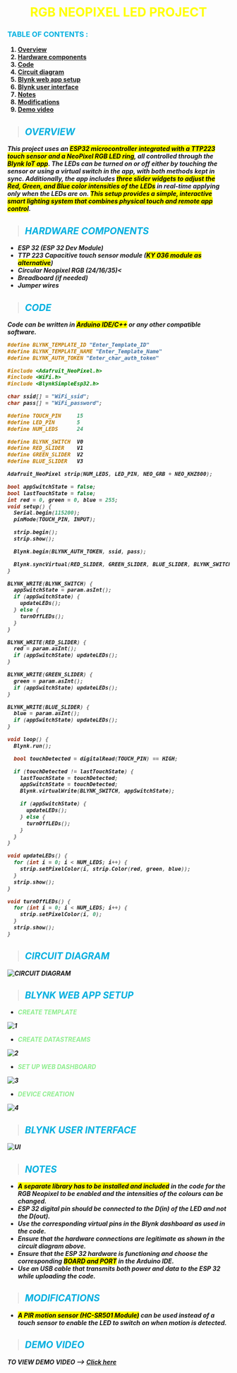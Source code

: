 # <center><b><font color="yellow">RGB NEOPIXEL LED PROJECT</font>

### **<font color="lighblue">TABLE OF CONTENTS :</font>**
<ol>
<li><a href="#overview">Overview</a></li>
<li><a href="#hardware-components">Hardware components</a></li>
<li><a href="#code">Code</a></li>
<li><a href="#circuit-diagram">Circuit diagram</a></li>
<li><a href="#blynk-web-app-setup">Blynk web app setup</a></li>
<li><a href="#blynk-user-interface">Blynk user interface</a></li>
<li><a href="#notes">Notes</a></li>
<li><a href="#modifications">Modifications</a></li>
<li><a href="#demo-video">Demo video</a></li>
</ol>

> ## <b><i><font color="lighblue">OVERVIEW</font>

**This project uses an <mark>ESP32 microcontroller integrated with a TTP223 touch sensor and a NeoPixel RGB LED ring</mark>, all controlled through the <mark>Blynk IoT app</mark>. The LEDs can be turned on or off either by touching the sensor or using a virtual switch in the app, with both methods kept in sync. Additionally, the app includes <mark>three slider widgets to adjust the Red, Green, and Blue color intensities of the LEDs</mark> in real-time applying only when the LEDs are on. <mark>This setup provides a simple, interactive smart lighting system that combines physical touch and remote app control</mark>.**

> ## <b><i><font color="lighblue">HARDWARE COMPONENTS</font>
<ul>
<li><b>ESP 32 (ESP 32 Dev Module)</b></li>
<li><b>TTP 223 Capacitive touch sensor module (<mark>KY 036 module as alternative</mark>)</b></li>
<li><b>Circular Neopixel RGB (24/16/35)<</b></li>
<li><b>Breadboard (if needed)</b></li>
<li><b>Jumper wires</b></li>
</ul>

> ## <b><i><font color="lighblue">CODE</font>

**Code can be written in <mark>Arduino IDE/C++</mark> or any other compatible software.**

```cpp
#define BLYNK_TEMPLATE_ID "Enter_Template_ID"
#define BLYNK_TEMPLATE_NAME "Enter_Template_Name"
#define BLYNK_AUTH_TOKEN "Enter_char_auth_token"

#include <Adafruit_NeoPixel.h>
#include <WiFi.h>
#include <BlynkSimpleEsp32.h>

char ssid[] = "WiFi_ssid";
char pass[] = "WiFi_password";

#define TOUCH_PIN     15
#define LED_PIN       5
#define NUM_LEDS      24

#define BLYNK_SWITCH  V0
#define RED_SLIDER    V1
#define GREEN_SLIDER  V2
#define BLUE_SLIDER   V3

Adafruit_NeoPixel strip(NUM_LEDS, LED_PIN, NEO_GRB + NEO_KHZ800);

bool appSwitchState = false;
bool lastTouchState = false;
int red = 0, green = 0, blue = 255;
void setup() {
  Serial.begin(115200);
  pinMode(TOUCH_PIN, INPUT);

  strip.begin();
  strip.show(); 

  Blynk.begin(BLYNK_AUTH_TOKEN, ssid, pass);

  Blynk.syncVirtual(RED_SLIDER, GREEN_SLIDER, BLUE_SLIDER, BLYNK_SWITCH);
}

BLYNK_WRITE(BLYNK_SWITCH) {
  appSwitchState = param.asInt();
  if (appSwitchState) {
    updateLEDs();
  } else {
    turnOffLEDs();
  }
}

BLYNK_WRITE(RED_SLIDER) {
  red = param.asInt();
  if (appSwitchState) updateLEDs();
}

BLYNK_WRITE(GREEN_SLIDER) {
  green = param.asInt();
  if (appSwitchState) updateLEDs();
}

BLYNK_WRITE(BLUE_SLIDER) {
  blue = param.asInt();
  if (appSwitchState) updateLEDs();
}

void loop() {
  Blynk.run();

  bool touchDetected = digitalRead(TOUCH_PIN) == HIGH;

  if (touchDetected != lastTouchState) {
    lastTouchState = touchDetected;
    appSwitchState = touchDetected;
    Blynk.virtualWrite(BLYNK_SWITCH, appSwitchState);

    if (appSwitchState) {
      updateLEDs();
    } else {
      turnOffLEDs();
    }
  }
}

void updateLEDs() {
  for (int i = 0; i < NUM_LEDS; i++) {
    strip.setPixelColor(i, strip.Color(red, green, blue));
  }
  strip.show();
}

void turnOffLEDs() {
  for (int i = 0; i < NUM_LEDS; i++) {
    strip.setPixelColor(i, 0);
  }
  strip.show();
}
```

> ## <b><i><font color="lighblue">CIRCUIT DIAGRAM</font>

![CIRCUIT DIAGRAM](Circuit_diagram.png)

> ## <b><i><font color="lighblue">BLYNK WEB APP SETUP</font>
- <b><font color="lightgreen">CREATE TEMPLATE</font>

![1](1.png)

- <b><font color="lightgreen">CREATE DATASTREAMS</font>
  
![2](2.png)

- <b><font color="lightgreen">SET UP WEB DASHBOARD</font>
  
![3](3.png)

- <b><font color="lightgreen">DEVICE CREATION</font>

![4](4.png)

> ## <b><i><font color="lighblue">BLYNK USER INTERFACE</font>

![UI](phone.jpg)

> ## <b><i><font color="lighblue">NOTES</font>

<ul>
<li><mark>A separate library has to be installed and included</mark> in the code for the RGB Neopixel to be enabled and the intensities of the colours can be changed.</li>
<li>ESP 32 digital pin should be connected to the D(in) of the LED and not the D(out).</li>
<li>Use the corresponding virtual pins in the Blynk dashboard as used in the code.</li>
<li>Ensure that the hardware connections are legitimate as shown in the circuit diagram above.</li>
<li>Ensure that the ESP 32 hardware is functioning and choose the corresponding <mark>BOARD and PORT</mark> in the Arduino IDE.</li>
<li>Use an USB cable that transmits both power and data to the ESP 32 while uploading the code.</li>
</ul>

> ## <b><i><font color="lighblue">MODIFICATIONS</font>

<ul>
<li><mark>A PIR motion sensor (HC-SR501 Module)</mark> can be used instead of a touch sensor to enable the LED to switch on when motion is detected.</li>
</ul>

> ## <b><i><font color="lighblue">DEMO VIDEO</font>

<b>TO VIEW DEMO VIDEO --></b> [<ins>Click here</ins>](video.mp4)

